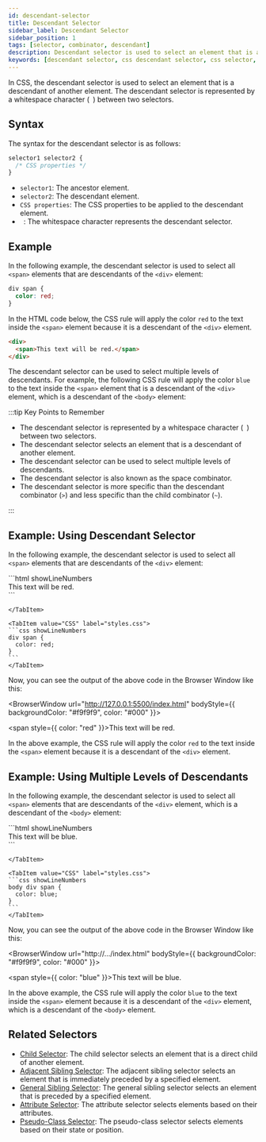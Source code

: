 ```yaml
---
id: descendant-selector
title: Descendant Selector
sidebar_label: Descendant Selector
sidebar_position: 1
tags: [selector, combinator, descendant]
description: Descendant selector is used to select an element that is a descendant of another element.
keywords: [descendant selector, css descendant selector, css selector, css combinator, css descendant combinator]
---
```


In CSS, the descendant selector is used to select an element that is a descendant of another element. The descendant selector is represented by a whitespace character (` `) between two selectors.

<AdsComponent />

## Syntax

The syntax for the descendant selector is as follows:

```css title="index.css"
selector1 selector2 {
  /* CSS properties */
}
```

- `selector1`: The ancestor element.
- `selector2`: The descendant element.
- `CSS properties`: The CSS properties to be applied to the descendant element.
- ` `: The whitespace character represents the descendant selector.

## Example

In the following example, the descendant selector is used to select all `<span>` elements that are descendants of the `<div>` element:

```css title="index.css"
div span {
  color: red;
}
```

In the HTML code below, the CSS rule will apply the color `red` to the text inside the `<span>` element because it is a descendant of the `<div>` element.

```html title="index.html"
<div>
  <span>This text will be red.</span>
</div>
```

The descendant selector can be used to select multiple levels of descendants. For example, the following CSS rule will apply the color `blue` to the text inside the `<span>` element that is a descendant of the `<div>` element, which is a descendant of the `<body>` element:

:::tip Key Points to Remember
- The descendant selector is represented by a whitespace character (` `) between two selectors.
- The descendant selector selects an element that is a descendant of another element.
- The descendant selector can be used to select multiple levels of descendants.
- The descendant selector is also known as the space combinator.
- The descendant selector is more specific than the descendant combinator (`>`) and less specific than the child combinator (`~`).

:::

<AdsComponent />

## Example: Using Descendant Selector

In the following example, the descendant selector is used to select all `<span>` elements that are descendants of the `<div>` element:

<Tabs>
 <TabItem value="HTML" lable="index.html">
    ```html showLineNumbers
    <!DOCTYPE html>
    <html lang="en">
    <head>
      <meta charset="UTF-8" />
      <meta http-equiv="X-UA-Compatible" content="IE=edge" />
      <meta name="viewport" content="width=device-width, initial-scale=1.0" />
      <title>Descendant Selector Example</title>
      <link rel="stylesheet" href="styles.css" />
    </head>
    <body>
      <div>
        <span>This text will be red.</span>
      </div>
    </body>
    </html>
    ```

    </TabItem>

    <TabItem value="CSS" label="styles.css">
    ```css showLineNumbers
    div span {
      color: red;
    }
    ```
    </TabItem>
</Tabs>

Now, you can see the output of the above code in the Browser Window like this:

<BrowserWindow url="http://127.0.0.1:5500/index.html" bodyStyle={{ backgroundColor: "#f9f9f9", color: "#000" }}>
    <div>
      <span style={{ color: "red" }}>This text will be red.</span>
    </div>

</BrowserWindow>

In the above example, the CSS rule will apply the color `red` to the text inside the `<span>` element because it is a descendant of the `<div>` element.

<AdsComponent />

## Example: Using Multiple Levels of Descendants

In the following example, the descendant selector is used to select all `<span>` elements that are descendants of the `<div>` element, which is a descendant of the `<body>` element:

<Tabs>
 <TabItem value="HTML" lable="index.html">
    ```html showLineNumbers
    <!DOCTYPE html>
    <html lang="en">
    <head>
      <meta charset="UTF-8" />
      <meta http-equiv="X-UA-Compatible" content="IE=edge" />
      <meta name="viewport" content="width=device-width, initial-scale=1.0" />
      <title>Descendant Selector Example</title>
      <link rel="stylesheet" href="styles.css" />
    </head>
    <body>
      <div>
        <span>This text will be blue.</span>
      </div>
    </body>
    </html>
    ```

    </TabItem>

    <TabItem value="CSS" label="styles.css">
    ```css showLineNumbers
    body div span {
      color: blue;
    }
    ```
    </TabItem>
</Tabs>

Now, you can see the output of the above code in the Browser Window like this:

<BrowserWindow url="http://.../index.html" bodyStyle={{ backgroundColor: "#f9f9f9", color: "#000" }}>
    <div>
      <span style={{ color: "blue" }}>This text will be blue.</span>
    </div>

</BrowserWindow>


In the above example, the CSS rule will apply the color `blue` to the text inside the `<span>` element because it is a descendant of the `<div>` element, which is a descendant of the `<body>` element.

## Related Selectors

- [Child Selector](#): The child selector selects an element that is a direct child of another element.
- [Adjacent Sibling Selector](#): The adjacent sibling selector selects an element that is immediately preceded by a specified element.
- [General Sibling Selector](#): The general sibling selector selects an element that is preceded by a specified element.
- [Attribute Selector](#): The attribute selector selects elements based on their attributes.
- [Pseudo-Class Selector](#): The pseudo-class selector selects elements based on their state or position.